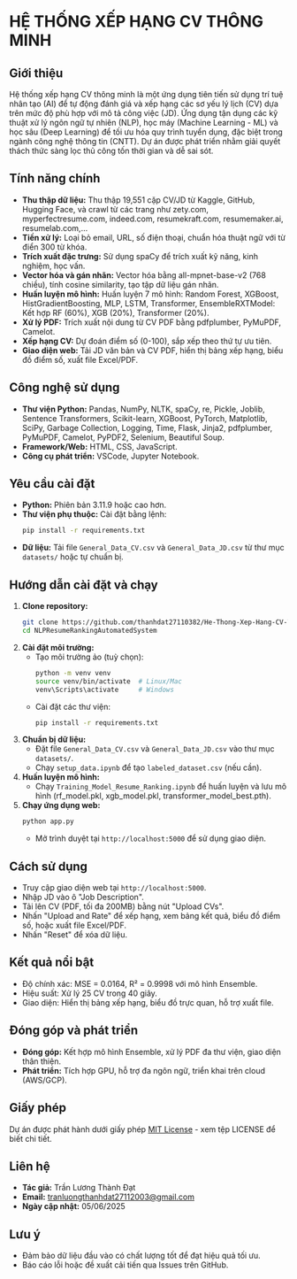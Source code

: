 # HỆ THỐNG XẾP HẠNG CV THÔNG MINH

## Giới thiệu
Hệ thống xếp hạng CV thông minh là một ứng dụng tiên tiến sử dụng trí tuệ nhân tạo (AI) để tự động đánh giá và xếp hạng các sơ yếu lý lịch (CV) dựa trên mức độ phù hợp với mô tả công việc (JD). Ứng dụng tận dụng các kỹ thuật xử lý ngôn ngữ tự nhiên (NLP), học máy (Machine Learning - ML) và học sâu (Deep Learning) để tối ưu hóa quy trình tuyển dụng, đặc biệt trong ngành công nghệ thông tin (CNTT). Dự án được phát triển nhằm giải quyết thách thức sàng lọc thủ công tốn thời gian và dễ sai sót.

## Tính năng chính
- **Thu thập dữ liệu:** Thu thập 19,551 cặp CV/JD từ Kaggle, GitHub, Hugging Face, và crawl từ các trang như zety.com, myperfectresume.com, indeed.com, resumekraft.com, resumemaker.ai, resumelab.com,...
- **Tiền xử lý:** Loại bỏ email, URL, số điện thoại, chuẩn hóa thuật ngữ với từ điển 300 từ khóa.
- **Trích xuất đặc trưng:** Sử dụng spaCy để trích xuất kỹ năng, kinh nghiệm, học vấn.
- **Vector hóa và gán nhãn:** Vector hóa bằng all-mpnet-base-v2 (768 chiều), tính cosine similarity, tạo tập dữ liệu gán nhãn.
- **Huấn luyện mô hình:** Huấn luyện 7 mô hình: Random Forest, XGBoost, HistGradientBoosting, MLP, LSTM, Transformer, EnsembleRXTModel: Kết hợp RF (60%), XGB (20%), Transformer (20%).
- **Xử lý PDF:** Trích xuất nội dung từ CV PDF bằng pdfplumber, PyMuPDF, Camelot.
- **Xếp hạng CV:** Dự đoán điểm số (0-100), sắp xếp theo thứ tự ưu tiên.
- **Giao diện web:** Tải JD văn bản và CV PDF, hiển thị bảng xếp hạng, biểu đồ điểm số, xuất file Excel/PDF.

## Công nghệ sử dụng
- **Thư viện Python:** Pandas, NumPy, NLTK, spaCy, re, Pickle, Joblib, Sentence Transformers,  Scikit-learn, XGBoost, PyTorch,  Matplotlib, SciPy, Garbage Collection, Logging,  Time, Flask, Jinja2, pdfplumber, PyMuPDF,  Camelot, PyPDF2, Selenium, Beautiful Soup.
- **Framework/Web:** HTML, CSS, JavaScript.
- **Công cụ phát triển:** VSCode, Jupyter Notebook.

## Yêu cầu cài đặt
- **Python:** Phiên bản 3.11.9 hoặc cao hơn.
- **Thư viện phụ thuộc:** Cài đặt bằng lệnh:
  ```bash
  pip install -r requirements.txt
  ```
- **Dữ liệu:** Tải file `General_Data_CV.csv` và `General_Data_JD.csv` từ thư mục `datasets/` hoặc tự chuẩn bị.

## Hướng dẫn cài đặt và chạy
1. **Clone repository:**
   ```bash
   git clone https://github.com/thanhdat27110382/He-Thong-Xep-Hang-CV-Thong-Minh.git
   cd NLPResumeRankingAutomatedSystem
   ```
2. **Cài đặt môi trường:**
   - Tạo môi trường ảo (tuỳ chọn):
     ```bash
     python -m venv venv
     source venv/bin/activate  # Linux/Mac
     venv\Scripts\activate     # Windows
     ```
   - Cài đặt các thư viện:
     ```bash
     pip install -r requirements.txt
     ```
3. **Chuẩn bị dữ liệu:**
   - Đặt file `General_Data_CV.csv` và `General_Data_JD.csv` vào thư mục `datasets/`.
   - Chạy `setup_data.ipynb` để tạo `labeled_dataset.csv` (nếu cần).
4. **Huấn luyện mô hình:**
   - Chạy `Training_Model_Resume_Ranking.ipynb` để huấn luyện và lưu mô hình (rf_model.pkl, xgb_model.pkl, transformer_model_best.pth).
5. **Chạy ứng dụng web:**
   ```bash
   python app.py
   ```
   - Mở trình duyệt tại `http://localhost:5000` để sử dụng giao diện.

## Cách sử dụng
- Truy cập giao diện web tại `http://localhost:5000`.
- Nhập JD vào ô "Job Description".
- Tải lên CV (PDF, tối đa 200MB) bằng nút "Upload CVs".
- Nhấn "Upload and Rate" để xếp hạng, xem bảng kết quả, biểu đồ điểm số, hoặc xuất file Excel/PDF.
- Nhấn "Reset" để xóa dữ liệu.

## Kết quả nổi bật
- Độ chính xác: MSE = 0.0164, R² = 0.9998 với mô hình Ensemble.
- Hiệu suất: Xử lý 25 CV trong 40 giây.
- Giao diện: Hiển thị bảng xếp hạng, biểu đồ trực quan, hỗ trợ xuất file.

## Đóng góp và phát triển
- **Đóng góp:** Kết hợp mô hình Ensemble, xử lý PDF đa thư viện, giao diện thân thiện.
- **Phát triển:** Tích hợp GPU, hỗ trợ đa ngôn ngữ, triển khai trên cloud (AWS/GCP).

## Giấy phép
Dự án được phát hành dưới giấy phép [MIT License](LICENSE) - xem tệp LICENSE để biết chi tiết.

## Liên hệ
- **Tác giả:** Trần Lương Thành Đạt
- **Email:** tranluongthanhdat27112003@gmail.com
- **Ngày cập nhật:** 05/06/2025

## Lưu ý
- Đảm bảo dữ liệu đầu vào có chất lượng tốt để đạt hiệu quả tối ưu.
- Báo cáo lỗi hoặc đề xuất cải tiến qua Issues trên GitHub.
